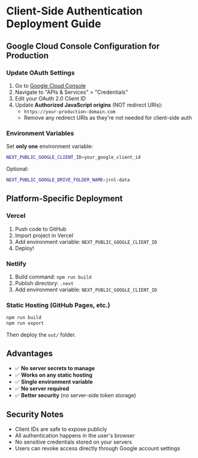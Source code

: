 # Client-Side Authentication Deployment Guide

## Google Cloud Console Configuration for Production

### Update OAuth Settings

1. Go to [Google Cloud Console](https://console.cloud.google.com/)
2. Navigate to "APIs & Services" > "Credentials"
3. Edit your OAuth 2.0 Client ID
4. Update **Authorized JavaScript origins** (NOT redirect URIs):
   - `https://your-production-domain.com`
   - Remove any redirect URIs as they're not needed for client-side auth

### Environment Variables

Set **only one** environment variable:

```bash
NEXT_PUBLIC_GOOGLE_CLIENT_ID=your_google_client_id
```

Optional:
```bash
NEXT_PUBLIC_GOOGLE_DRIVE_FOLDER_NAME=jrnl-data
```

## Platform-Specific Deployment

### Vercel
1. Push code to GitHub
2. Import project in Vercel
3. Add environment variable: `NEXT_PUBLIC_GOOGLE_CLIENT_ID`
4. Deploy!

### Netlify
1. Build command: `npm run build`
2. Publish directory: `.next`
3. Add environment variable: `NEXT_PUBLIC_GOOGLE_CLIENT_ID`

### Static Hosting (GitHub Pages, etc.)
```bash
npm run build
npm run export
```
Then deploy the `out/` folder.

## Advantages

- ✅ **No server secrets to manage**
- ✅ **Works on any static hosting**
- ✅ **Single environment variable**
- ✅ **No server required**
- ✅ **Better security** (no server-side token storage)

## Security Notes

- Client IDs are safe to expose publicly
- All authentication happens in the user's browser
- No sensitive credentials stored on your servers
- Users can revoke access directly through Google account settings
